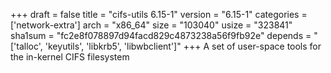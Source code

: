 +++
draft = false
title = "cifs-utils 6.15-1"
version = "6.15-1"
categories = ['network-extra']
arch = "x86_64"
size = "103040"
usize = "323841"
sha1sum = "fc2e8f078897d94facd829c4873238a56f9fb92e"
depends = "['talloc', 'keyutils', 'libkrb5', 'libwbclient']"
+++
A set of user-space tools for the in-kernel CIFS filesystem